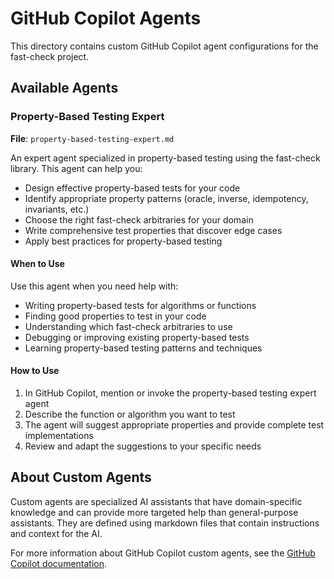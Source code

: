 # GitHub Copilot Agents

This directory contains custom GitHub Copilot agent configurations for the fast-check project.

## Available Agents

### Property-Based Testing Expert

**File**: `property-based-testing-expert.md`

An expert agent specialized in property-based testing using the fast-check library. This agent can help you:

- Design effective property-based tests for your code
- Identify appropriate property patterns (oracle, inverse, idempotency, invariants, etc.)
- Choose the right fast-check arbitraries for your domain
- Write comprehensive test properties that discover edge cases
- Apply best practices for property-based testing

#### When to Use

Use this agent when you need help with:
- Writing property-based tests for algorithms or functions
- Finding good properties to test in your code
- Understanding which fast-check arbitraries to use
- Debugging or improving existing property-based tests
- Learning property-based testing patterns and techniques

#### How to Use

1. In GitHub Copilot, mention or invoke the property-based testing expert agent
2. Describe the function or algorithm you want to test
3. The agent will suggest appropriate properties and provide complete test implementations
4. Review and adapt the suggestions to your specific needs

## About Custom Agents

Custom agents are specialized AI assistants that have domain-specific knowledge and can provide more targeted help than general-purpose assistants. They are defined using markdown files that contain instructions and context for the AI.

For more information about GitHub Copilot custom agents, see the [GitHub Copilot documentation](https://docs.github.com/en/copilot).
